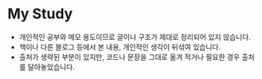 # My Study
- 개인적인 공부와 메모 용도이므로 글이나 구조가 제대로 정리되어 있지 않습니다. 
- 책이나 다른 블로그 등에서 본 내용, 개인적인 생각이 뒤섞여 있습니다.
- 출처가 생략된 부분이 있지만, 코드나 문장을 그대로 옮겨 적거나 필요한 경우 출처를 달아놓았습니다. 
